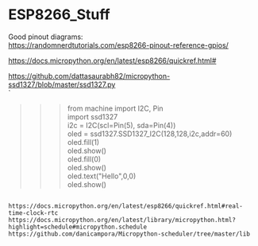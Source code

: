 # ESP8266_Stuff

Good pinout diagrams:  
https://randomnerdtutorials.com/esp8266-pinout-reference-gpios/  

https://docs.micropython.org/en/latest/esp8266/quickref.html#  

https://github.com/dattasaurabh82/micropython-ssd1327/blob/master/ssd1327.py  
`
>>> from machine import I2C, Pin                                                                                      
>>> import ssd1327                                                                                                    
>>> i2c = I2C(scl=Pin(5), sda=Pin(4))                                                                                                                                                      
>>> oled = ssd1327.SSD1327_I2C(128,128,i2c,addr=60)                                                                   
>>> oled.fill(1)                                                                                                      
>>> oled.show()                                                                                                       
>>> oled.fill(0)                                                                                                      
>>> oled.show()                                                                                                                                                                                       
>>> oled.text("Hello",0,0)                                                                                            
>>> oled.show()                                                                                                       
>>>                                                                                                                   
```

https://docs.micropython.org/en/latest/esp8266/quickref.html#real-time-clock-rtc  
https://docs.micropython.org/en/latest/library/micropython.html?highlight=schedule#micropython.schedule  
https://github.com/danicampora/Micropython-scheduler/tree/master/lib  
